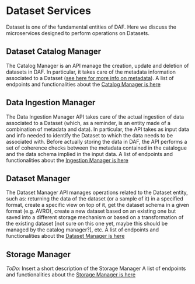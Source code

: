 # Dataset Services
Dataset is one of the fundamental entities of DAF. Here we discuss the microservices designed to perform operations on Datasets.

## Dataset Catalog Manager
The Catalog Manager is an API manage the creation, update and deletion of datasets in DAF. In particular, it takes care of the metadata information associated to a Dataset ([see here for more info on metadata](../datamgmt/metadata/readme.md)).
A list of endpoints and functionalities about the [Catalog Manager is here](api_catalogmanager.md)

## Data Ingestion Manager
The Data Ingestion Manager API takes care of the actual ingestion of data associated to a Dataset (which, as a reminder, is an entity made of a combination of metadata and data). In particular, the API takes as input data and info needed to identify the Dataset to which the data needs to be associated with. Before actually storing the data in DAF, the API performs a set of coherence checks between the metadata contained in the catalogue and the data schema implied in the input data.
A list of endpoints and functionalities about the [Ingestion Manager is here](api_ingestionmanager.md)


## Dataset Manager
The Dataset Manager API manages operations related to the Dataset entity, such as: returning the data  of the dataset (or a sample of it) in a specified format, create a specific view on top of it, get the dataset schema in a given format (e.g. AVRO), create a new dataset based on an existing one but saved into a different storage mechanism or based on a transformation of the existing dataset [not sure on this one yet, maybe this should be managed by the catalog manager?], etc.
A list of endpoints and functionalities about the [Dataset Manager is here](api_datasetmanager.md)

## Storage Manager
*ToDo:* Insert a short description of the Storage Manager
A list of endpoints and functionalities about the [Storage Manager is here](api_storagemanager.md)
